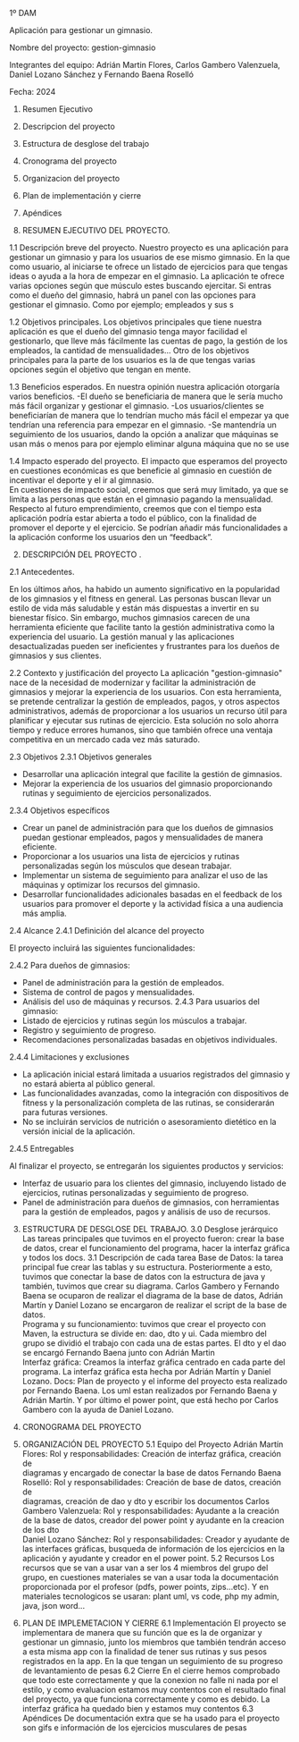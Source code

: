   1º DAM 
 
 
 
 
Aplicación para gestionar un gimnasio. 
 
Nombre del proyecto: gestion-gimnasio 
 
Integrantes del equipo: Adrián Martin Flores, Carlos Gambero 
Valenzuela, Daniel Lozano Sánchez y Fernando Baena Roselló 
 
 
Fecha: 2024 
 
 
 
1. Resumen Ejecutivo 
2. Descripcion del proyecto 
3. Estructura de desglose del trabajo 
4. Cronograma del proyecto 
5. Organizacion del proyecto 
6. Plan de implementación y cierre 
7. Apéndices 


 
1. RESUMEN EJECUTIVO DEL PROYECTO. 
 
 
1.1 Descripción breve del proyecto. 
Nuestro proyecto es una aplicación para gestionar un gimnasio y para los usuarios de ese mismo 
gimnasio. En la que como usuario, al iniciarse te ofrece un listado de ejercicios para que tengas 
ideas o ayuda a la hora de empezar en el gimnasio. La aplicación te ofrece varias opciones según 
que músculo estes buscando ejercitar. Si entras como el dueño del gimnasio, habrá un panel con 
las opciones para gestionar el gimnasio. Como por ejemplo; empleados y sus s 
 
1.2 Objetivos principales. 
Los objetivos principales que tiene nuestra aplicación es que el dueño del gimnasio tenga mayor 
facilidad el gestionarlo, que lleve más fácilmente las cuentas de pago, la gestión de los 
empleados, la cantidad de mensualidades... 
Otro de los objetivos principales para la parte de los usuarios es la de que tengas varias opciones 
según el objetivo que tengan en mente. 
 
 
1.3 Beneficios esperados. 
En nuestra opinión nuestra aplicación otorgaría varios beneficios. 
-El dueño se beneficiaria de manera que le sería mucho más fácil organizar y gestionar el 
gimnasio. 
-Los usuarios/clientes se beneficiarían de manera que lo tendrían mucho más fácil el empezar ya 
que tendrían una referencia para empezar en el gimnasio. 
-Se mantendría un seguimiento de los usuarios, dando la opción a analizar que máquinas se usan 
más o menos para por ejemplo eliminar alguna máquina que no se use 
  


 
 


1.4 Impacto esperado del proyecto. 
El impacto que esperamos del proyecto en cuestiones económicas es que beneficie al gimnasio 
en cuestión de incentivar el deporte y el ir al gimnasio.  
En cuestiones de impacto social, creemos que será muy limitado, ya que se limita a las personas 
que están en el gimnasio pagando la mensualidad.  
Respecto al futuro emprendimiento, creemos que con el tiempo esta aplicación podría estar 
abierta a todo el público, con la finalidad de promover el deporte y el ejercicio.  Se podrían 
añadir más funcionalidades a la aplicación conforme los usuarios den un “feedback”.  
 
 
 
 
 
 
 
 
 
 
 
 
 
 
 
 
 
 
 
 


 
2. DESCRIPCIÓN DEL PROYECTO . 
 
 
2.1 Antecedentes. 
  
En los últimos años, ha habido un aumento significativo en la popularidad de los gimnasios y el 
fitness en general. Las personas buscan llevar un estilo de vida más saludable y están más 
dispuestas a invertir en su bienestar físico. Sin embargo, muchos gimnasios carecen de una 
herramienta eficiente que facilite tanto la gestión administrativa como la experiencia del usuario. 
La gestión manual y las aplicaciones desactualizadas pueden ser ineficientes y frustrantes para 
los dueños de gimnasios y sus clientes.  
  
2.2 Contexto y justificación del proyecto 
La aplicación "gestion-gimnasio" nace de la necesidad de modernizar y facilitar la 
administración de gimnasios y mejorar la experiencia de los usuarios. Con esta herramienta, se 
pretende centralizar la gestión de empleados, pagos, y otros aspectos administrativos, además de 
proporcionar a los usuarios un recurso útil para planificar y ejecutar sus rutinas de ejercicio. Esta 
solución no solo ahorra tiempo y reduce errores humanos, sino que también ofrece una ventaja 
competitiva en un mercado cada vez más saturado. 
  
2.3 Objetivos 
 2.3.1 Objetivos generales 
- Desarrollar una aplicación integral que facilite la gestión de gimnasios. 
- Mejorar la experiencia de los usuarios del gimnasio proporcionando rutinas y seguimiento de 
ejercicios personalizados. 
  
 
 


 
2.3.4 Objetivos específicos 
- Crear un panel de administración para que los dueños de gimnasios puedan gestionar 
empleados, pagos y mensualidades de manera eficiente. 
- Proporcionar a los usuarios una lista de ejercicios y rutinas personalizadas según los músculos 
que desean trabajar. 
- Implementar un sistema de seguimiento para analizar el uso de las máquinas y optimizar los 
recursos del gimnasio. 
- Desarrollar funcionalidades adicionales basadas en el feedback de los usuarios para promover 
el deporte y la actividad física a una audiencia más amplia. 
  
2.4 Alcance 
2.4.1 Definición del alcance del proyecto 
  
El proyecto incluirá las siguientes funcionalidades: 
  
 2.4.2 Para dueños de gimnasios: 
  - Panel de administración para la gestión de empleados. 
  - Sistema de control de pagos y mensualidades. 
  - Análisis del uso de máquinas y recursos. 
2.4.3 Para usuarios del gimnasio: 
  - Listado de ejercicios y rutinas según los músculos a trabajar. 
  - Registro y seguimiento de progreso. 
  - Recomendaciones personalizadas basadas en objetivos individuales. 
  
 2.4.4 Limitaciones y exclusiones 
  


- La aplicación inicial estará limitada a usuarios registrados del gimnasio y no estará abierta al 
público general. 
- Las funcionalidades avanzadas, como la integración con dispositivos de fitness y la 
personalización completa de las rutinas, se considerarán para futuras versiones. 
- No se incluirán servicios de nutrición o asesoramiento dietético en la versión inicial de la 
aplicación. 
  
2.4.5 Entregables 
  
Al finalizar el proyecto, se entregarán los siguientes productos y servicios: 
   - Interfaz de usuario para los clientes del gimnasio, incluyendo listado de ejercicios, rutinas 
personalizadas y seguimiento de progreso. 
  - Panel de administración para dueños de gimnasios, con herramientas para la gestión de 
empleados, pagos y análisis de uso de recursos. 
 
 
 
 
 
 
 
 
 
 
 
 
 
 
 


 
 
3. ESTRUCTURA DE DESGLOSE DEL TRABAJO. 
3.0 Desglose jerárquico  
Las tareas principales que tuvimos en el proyecto fueron: crear la base de datos, crear el 
funcionamiento del programa, hacer la interfaz gráfica y todos los docs. 
3.1 Descripción de cada tarea 
Base de Datos: la tarea principal fue crear las tablas y su estructura. Posteriormente a esto, 
tuvimos que conectar la base de datos con la estructura de java y también, tuvimos que crear su 
diagrama. Carlos Gambero y Fernando Baena se ocuparon de realizar el diagrama de la base de 
datos, Adrián Martín y Daniel Lozano se encargaron de realizar el script de la base de datos.  
Programa y su funcionamiento: tuvimos que crear el proyecto con Maven, la estructura se divide 
en: dao, dto y ui. Cada miembro del grupo se dividió el trabajo con cada una de estas partes. El 
dto y el dao se encargó Fernando Baena junto con Adrián Martin  
Interfaz gráfica: Creamos la interfaz gráfica centrado en cada parte del programa. La interfaz 
gráfica esta hecha por Adrián Martín  y Daniel Lozano. 
Docs: Plan de proyecto y el informe del proyecto esta realizado por Fernando Baena. Los uml 
estan realizados por Fernando Baena y Adrián Martín. Y por último el power point, que está 
hecho por Carlos Gambero con la ayuda de Daniel Lozano. 
 
 
 
 
 
 
 
 
 
 
 


 
 
4. CRONOGRAMA DEL PROYECTO 
 
 
 
 
 
 
 
 
 
 
 
 
 


 
 
 
 
 
 
 
5. ORGANIZACIÓN DEL PROYECTO 
5.1 Equipo del Proyecto 
Adrián Martín Flores:  Rol y responsabilidades: Creación de interfaz gráfica, creación de  
diagramas y encargado de conectar la base de datos 
Fernando Baena Roselló: Rol y responsabilidades: Creación de base de datos, creación de  
diagramas, creación de dao y dto y escribir los documentos 
Carlos Gambero Valenzuela: Rol y responsabilidades: Ayudante a la creación de la base de 
datos, creador del power point y ayudante en la creacion de los dto  
Daniel Lozano Sánchez: Rol y responsabilidades: Creador y ayudante de las interfaces gráficas, 
busqueda de información de los ejercicios en la aplicación y ayudante y creador en el power 
point. 
5.2 Recursos 
Los recursos que se van a usar van a ser los 4 miembros del grupo del grupo, en cuestiones 
materiales se van a usar toda la documentación proporcionada por el profesor (pdfs, power 
points, zips...etc). Y en materiales tecnologicos se usaran: plant uml, vs code, php my admin, 
java, json word... 
 
 
 
 


 
 
 
 
 
 
 
 
 
 
6. PLAN DE IMPLEMETACION Y CIERRE 
6.1 Implementación 
El proyecto se implementara de manera que su función que es la de organizar y gestionar un 
gimnasio, junto los miembros que también tendrán acceso a esta misma app con la finalidad de 
tener sus rutinas y sus pesos registrados en la app. En la que tengan un seguimiento de su 
progreso de levantamiento de pesas 
6.2 Cierre 
En el cierre hemos comprobado que todo este correctamente y que la conexion no falle ni nada 
por el estilo, y como evaluacion estamos muy contentos con el resultado final del proyecto, ya 
que funciona correctamente y como es debido. La interfaz gráfica ha quedado bien y estamos 
muy contentos 
6.3 Apéndices 
De documentación extra que se ha usado para el proyecto son gifs e información de los ejercicios 
musculares de pesas 
 
 
 
 
 


 
 
 
 
 
 
 
 
 
 
 
 
 
 
 
 
 
 
 
 
 
 
 
 
 


 

